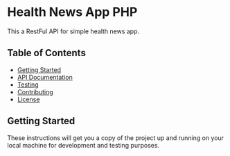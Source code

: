 # Health News App PHP

This a RestFul API for simple health news app.

## Table of Contents

- [Getting Started](#getting-started)
- [API Documentation](#api-documentation)
- [Testing](#testing)
- [Contributing](#contributing)
- [License](#license)

## Getting Started

These instructions will get you a copy of the project up and running on your local machine for development and testing purposes.

